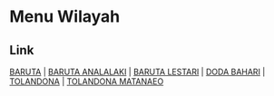 # Menu Wilayah

## Link

[BARUTA](https://github.com/gigit-pemilu/pemilu-2024-74-sulawesi-tenggara/tree/main/pilpres/hitung-suara/sub/74-sulawesi-tenggara/sub/14-buton-tengah/sub/07-sangia-wambulu/sub/2004-baruta)
 | 
[BARUTA ANALALAKI](https://github.com/gigit-pemilu/pemilu-2024-74-sulawesi-tenggara/tree/main/pilpres/hitung-suara/sub/74-sulawesi-tenggara/sub/14-buton-tengah/sub/07-sangia-wambulu/sub/2006-baruta-analalaki)
 | 
[BARUTA LESTARI](https://github.com/gigit-pemilu/pemilu-2024-74-sulawesi-tenggara/tree/main/pilpres/hitung-suara/sub/74-sulawesi-tenggara/sub/14-buton-tengah/sub/07-sangia-wambulu/sub/2001-baruta-lestari)
 | 
[DODA BAHARI](https://github.com/gigit-pemilu/pemilu-2024-74-sulawesi-tenggara/tree/main/pilpres/hitung-suara/sub/74-sulawesi-tenggara/sub/14-buton-tengah/sub/07-sangia-wambulu/sub/2003-doda-bahari)
 | 
[TOLANDONA](https://github.com/gigit-pemilu/pemilu-2024-74-sulawesi-tenggara/tree/main/pilpres/hitung-suara/sub/74-sulawesi-tenggara/sub/14-buton-tengah/sub/07-sangia-wambulu/sub/1002-tolandona)
 | 
[TOLANDONA MATANAEO](https://github.com/gigit-pemilu/pemilu-2024-74-sulawesi-tenggara/tree/main/pilpres/hitung-suara/sub/74-sulawesi-tenggara/sub/14-buton-tengah/sub/07-sangia-wambulu/sub/2007-tolandona-matanaeo)

